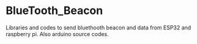 # BlueTooth_Beacon
Libraries and codes to send bluethooth beacon and data from ESP32 and raspberry pi. Also arduino source codes.
